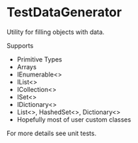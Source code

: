 # TestDataGenerator

Utility for filling objects with data.

Supports

- Primitive Types
- Arrays
- IEnumerable<>
- IList<>
- ICollection<>
- ISet<>
- IDictionary<>
- List<>, HashedSet<>, Dictionary<>
- Hopefully most of user custom classes

For more details see unit tests.